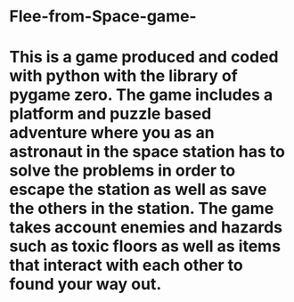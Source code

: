 # Flee-from-Space-game-
# This is a game produced and coded with python with the library of pygame zero. The game includes a platform and puzzle based adventure where you as an astronaut in the space station has to solve the problems in order to escape the station as well as save the others in the station. The game takes account enemies and hazards such as toxic floors as well as items that interact with each other to found your way out.  
